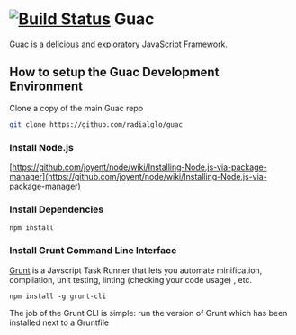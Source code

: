 <!--
    This is README is written in Markdown
    Please refer to here for an introduction to Markdown
    http://daringfireball.net/projects/markdown/
-->
[![Build Status](https://travis-ci.org/radialglo/guac.svg?branch=master)](https://travis-ci.org/radialglo/guac)
Guac
====

Guac is a delicious and exploratory JavaScript Framework.

How to setup the Guac Development Environment
---------------------------------------------

Clone a copy of the main Guac repo

```bash
git clone https://github.com/radialglo/guac
```
### Install Node.js

[https://github.com/joyent/node/wiki/Installing-Node.js-via-package-manager](https://github.com/joyent/node/wiki/Installing-Node.js-via-package-manager)

### Install Dependencies

```
npm install
```

### Install Grunt Command Line Interface

[Grunt](http://gruntjs.com/getting-started) is a Javscript Task Runner that lets you automate minification, compilation, unit testing, linting (checking your code usage) , etc.

```
npm install -g grunt-cli
```
The job of the Grunt CLI is simple: run the version of Grunt which has been installed next to a Gruntfile


